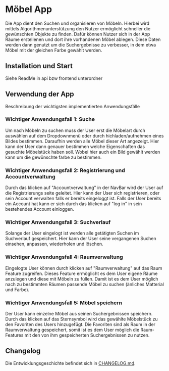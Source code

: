 # Möbel App

Die App dient den Suchen und organisieren von Möbeln.
Hierbei wird mittels Algorithmenunterstützung den Nutzer ermöglicht schneller die gewünschten Objekte zu finden.
Dafür können Nutzer sich in der App Räume erstellenen und dort ihre vorhandenen Möbel ablegen. Diese Daten werden dann genutzt um die Suchergebnisse zu verbesser, in dem etwa Möbel mit der gleichen Farbe gewählt werden.


## Installation und Start

Siehe ReadMe in api bzw frontend unterordner

## Verwendung der App

Beschreibung der wichtigsten implementierten Anwendungsfälle


### Wichtiger Anwendungsfall 1: Suche

Um nach Möbeln zu suchen muss der User erst die Möbelart durch auswählen auf dem Dropdownmenü oder durch hichladen/aufnehmen eines Bildes bestimmen.
Daraufhin werden alle Möbel dieser Art angezeigt. Hier kann der User dann genauer bestimmen welche Eigenschaften das gesuchte Möbelstück haben soll. Wobei hier auch ein Bild gewählt werden kann um die gewünschte farbe zu bestimmen.

### Wichtiger Anwendungsfall 2: Registrierung und Accountverwaltung

Durch das klicken auf "Accountverwaltung" in der NavBar wird der User auf die Registrierungs seite geleitet. Hier kann der User sich registrieren, oder sein Account verwalten falls er bereits eingeloggt ist.
Falls der User bereits ein Account hat kann er sich durch das klicken auf "log in" in sein bestehendes Account einloggen.

### Wichtiger Anwendungsfall 3: Suchverlauf

Solange der User eingelogt ist werden alle getätigten Suchen im Suchverlauf gespeichert. Hier kann der User seine vergangenen Suchen einsehen, anpassen, wiederholen und löschen.

### Wichtiger Anwendungsfall 4: Raumverwaltung

Eingelogte User können durch klicken auf "Raumverwaltung" auf das Raum Feature zugreifen. Dieses Feature ermöglicht es dem User eigene Räume anzulegen und diese mit Möbeln zu füllen. Damit ist es dem User möglich nach zu bestimmten Räumen passende Möbel zu suchen (änliches Matterial und Farbe).

### Wichtiger Anwendungsfall 5: Möbel speichern

Der User kann einzelne Möbel aus seinen Suchergebnissen speichern. Durch das klicken auf das Sternsymbol wird das gewählte Möbelstück zu den Favoriten des Users hinzugefügt. Die Favoriten sind als Raum in der Raumverwaltung gespeichert, somit ist es dem User möglich die Raum-Features mit den von ihm gespeicherten Suchergebnissen zu nutzen.

## Changelog

Die Entwicklungsgeschichte befindet sich in [CHANGELOG.md](CHANGELOG.md).